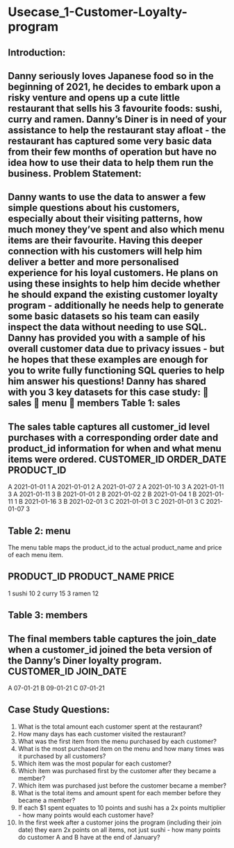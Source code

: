 # Usecase_1-Customer-Loyalty-program

Introduction:
------------
Danny seriously loves Japanese food so in the beginning of 2021, he decides to embark upon a 
risky venture and opens up a cute little restaurant that sells his 3 favourite foods: sushi, curry 
and ramen. 
Danny’s Diner is in need of your assistance to help the restaurant stay afloat - the restaurant 
has captured some very basic data from their few months of operation but have no idea how 
to use their data to help them run the business. 
Problem Statement: 
-----------------
Danny wants to use the data to answer a few simple questions about his customers, especially 
about their visiting patterns, how much money they’ve spent and also which menu items are 
their favourite. Having this deeper connection with his customers will help him deliver a better 
and more personalised experience for his loyal customers. 
He plans on using these insights to help him decide whether he should expand the existing 
customer loyalty program - additionally he needs help to generate some basic datasets so his 
team can easily inspect the data without needing to use SQL. 
Danny has provided you with a sample of his overall customer data due to privacy issues - but 
he hopes that these examples are enough for you to write fully functioning SQL queries to help 
him answer his questions! 
Danny has shared with you 3 key datasets for this case study: 
 sales 
 menu 
 members
Table 1: sales 
---------------
The sales table captures all customer_id level purchases with a corresponding order date 
and product_id information for when and what menu items were ordered.
CUSTOMER_ID         ORDER_DATE           PRODUCT_ID
------------------------------------------------------
A	                  2021-01-01	             1
A	                  2021-01-01	             2
A	                  2021-01-07	             2
A	                  2021-01-10	             3
A	                  2021-01-11	             3
A	                  2021-01-11	             3
B	                  2021-01-01	             2
B	                  2021-01-02	             2
B	                  2021-01-04	             1
B	                  2021-01-11	             1
B	                  2021-01-16	             3
B	                  2021-02-01	             3
C	                  2021-01-01	             3
C	                  2021-01-01	             3 
C	                  2021-01-07	             3

Table 2: menu
--------------
The menu table maps the product_id to the actual product_name and price of each menu 
item.

PRODUCT_ID            PRODUCT_NAME            PRICE
----------------------------------------------------------
1	                    sushi	                   10
2	                    curry	                   15
3	                    ramen	                   12

Table 3: members 
-----------------
The final members table captures the join_date when a customer_id joined the beta version of
the Danny’s Diner loyalty program. 
CUSTOMER_ID            JOIN_DATE
---------------------------------
A             	       07-01-21 
B	                     09-01-21 
C	                     07-01-21 


Case Study Questions: 
---------------------
1) What is the total amount each customer spent at the restaurant? 
2) How many days has each customer visited the restaurant? 
3) What was the first item from the menu purchased by each customer? 
4) What is the most purchased item on the menu and how many times was it purchased by all 
customers? 
5) Which item was the most popular for each customer? 
6) Which item was purchased first by the customer after they became a member? 
7) Which item was purchased just before the customer became a member? 
8) What is the total items and amount spent for each member before they became a 
member? 
9) If each $1 spent equates to 10 points and sushi has a 2x points multiplier - how many points 
would each customer have? 
10) In the first week after a customer joins the program (including their join date) they earn 
2x points on all items, not just sushi - how many points do customer A and B have at the 
end of January?








